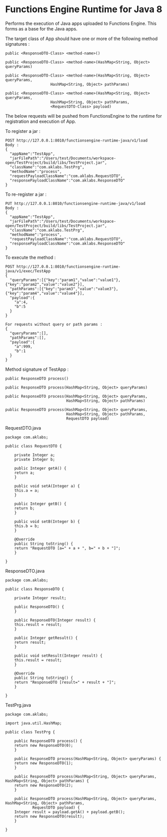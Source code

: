 # Functions Engine Runtime for Java 8
Performs the execution of Java apps uploaded to Functions Engine. This forms as a base for the Java apps.

The target class of App should have one or more of the following method signatures :
	
    public <ResponseDTO-Class> <method-name>()
    
    public <ResponseDTO-Class> <method-name>(HashMap<String, Object> queryParams)
    
    public <ResponseDTO-Class> <method-name>(HashMap<String, Object> queryParams, 
						HashMap<String, Object> pathParams)
    
    public <ResponseDTO-Class> <method-name>(HashMap<String, Object> queryParams, 
						HashMap<String, Object> pathParams, 
						<RequestDTO-Class> payload)

The below requests will be pushed from FunctionsEngine to the runtime for registration and execution of App.
                          		
To register a jar :

    POST http://127.0.0.1:8010/functionsengine-runtime-java/v1/load
    Body : 
    {
      "appName":"TestApp",
      "jarFilePath":"/Users/test/Documents/workspace-open/TestProject/build/libs/TestProject.jar",
      "className":"com.aklabs.TestPrg",
      "methodName":"process",
      "requestPayloadClassName":"com.aklabs.RequestDTO",
      "responsePayloadClassName":"com.aklabs.ResponseDTO"
    }
	
To re-register a jar :

    PUT http://127.0.0.1:8010/functionsengine-runtime-java/v1/load
    Body : 
    {
      "appName":"TestApp",
      "jarFilePath":"/Users/test/Documents/workspace-open/TestProject/build/libs/TestProject.jar",
      "className":"com.aklabs.TestPrg",
      "methodName":"process",
      "requestPayloadClassName":"com.aklabs.RequestDTO",
      "responsePayloadClassName":"com.aklabs.ResponseDTO"
    }

To execute the method :

    POST http://127.0.0.1:8010/functionsengine-runtime-java/v1/exec/TestApp
    {
      "queryParams":[{"key":"param1","value":"value1"},{"key":"param2","value":"value2"}],
      "pathParams":[{"key":"param3","value":"value3"},{"key":"param4","value":"value4"}],
      "payload":{
        "a":4,
        "b":5
      }
    }
    
    For requests without query or path params :
    {
	  "queryParams":[],
	  "pathParams":[],
	  "payload":{
	    "a":999,
	    "b":1
	  }
	}

Method signature of TestApp :
	
    public ResponseDTO process()
    
    public ResponseDTO process(HashMap<String, Object> queryParams)
    
    public ResponseDTO process(HashMap<String, Object> queryParams, 
                               HashMap<String, Object> pathParams)
    
    public ResponseDTO process(HashMap<String, Object> queryParams, 
                               HashMap<String, Object> pathParams, 
                               RequestDTO payload)

RequestDTO.java

	package com.aklabs;
	
	public class RequestDTO {
	
	    private Integer a;
	    private Integer b;
	
	    public Integer getA() {
		return a;
	    }
	
	    public void setA(Integer a) {
		this.a = a;
	    }
	
	    public Integer getB() {
		return b;
	    }
	
	    public void setB(Integer b) {
		this.b = b;
	    }
	
	    @Override
	    public String toString() {
		return "RequestDTO [a=" + a + ", b=" + b + "]";
	    }
	
	}
	
ResponseDTO.java

	package com.aklabs;
	
	public class ResponseDTO {
	
	    private Integer result;
	
	    public ResponseDTO() {
	    }
	
	    public ResponseDTO(Integer result) {
		this.result = result;
	    }
	
	    public Integer getResult() {
		return result;
	    }
	
	    public void setResult(Integer result) {
		this.result = result;
	    }
	
	    @Override
	    public String toString() {
		return "ResponseDTO [result=" + result + "]";
	    }
	
	}


TestPrg.java

	package com.aklabs;
	
	import java.util.HashMap;
	
	public class TestPrg {
	
	    public ResponseDTO process() {
		return new ResponseDTO(0);
	    }
	
	    public ResponseDTO process(HashMap<String, Object> queryParams) {
		return new ResponseDTO(1);
	    }
	
	    public ResponseDTO process(HashMap<String, Object> queryParams, HashMap<String, Object> pathParams) {
		return new ResponseDTO(2);
	    }
	
	    public ResponseDTO process(HashMap<String, Object> queryParams, HashMap<String, Object> pathParams,
	            RequestDTO payload) {
		Integer result = payload.getA() + payload.getB();
		return new ResponseDTO(result);
	    }
	
	}
    
    
    
	
